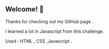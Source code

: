 

## Welcome! 👋

Thanks for checking out my GitHub page . 

I learned a lot in Javascript from this challenge. 

Used : HTML , CSS ,Javascript . 

